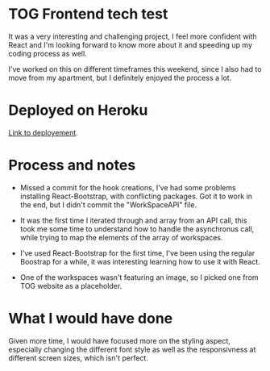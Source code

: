 # TOG Frontend tech test

It was a very interesting and challenging project, I feel more confident with React and I'm looking forward to know more about it and speeding up my coding process as well.

I've worked on this on different timeframes this weekend, since I also had to move from my apartment, but I definitely enjoyed the process a lot.

# Deployed on Heroku

[Link to deployement](https://afternoon-temple-15679.herokuapp.com/).

# Process and notes

- Missed a commit for the hook creations, I've had some problems installing React-Bootstrap, with conflicting packages. Got it to work in the end, but I didn't commit the "WorkSpaceAPI" file.

- It was the first time I iterated through and array from an API call, this took me some time to understand how to handle the asynchronus call, while trying to map the elements of the array of workspaces.

- I've used React-Bootstrap for the first time, I've been using the regular Boostrap for a while, it was interesting learning how to use it with React.

- One of the workspaces wasn't featuring an image, so I picked one from TOG website as a placeholder.

# What I would have done

Given more time, I would have focused more on the styling aspect, especially changing the different font style as well as the responsivness at different screen sizes, which isn't perfect.

